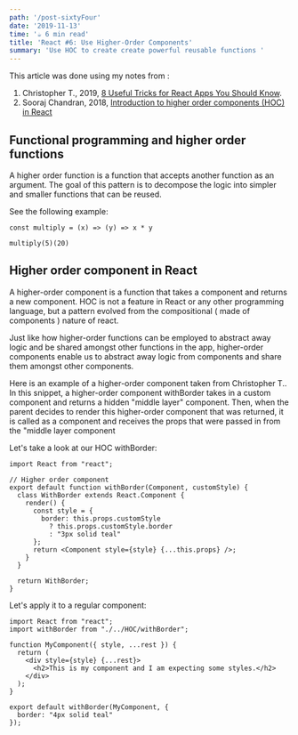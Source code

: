 ```yaml
---
path: '/post-sixtyFour'
date: '2019-11-13'
time: '☕️ 6 min read'
title: 'React #6: Use Higher-Order Components'
summary: 'Use HOC to create create powerful reusable functions '
---
```


This article was done using my notes from :

1. Christopher T., 2019, [8 Useful Tricks for React Apps You Should Know](https://jsmanifest.com/8-useful-tricks-in-react-you-should-know/).
2. Sooraj Chandran, 2018, [Introduction to higher order components (HOC) in React](https://medium.com/@soorajchandran/introduction-to-higher-order-components-hoc-in-react-383c9343a3aa)

## Functional programming and higher order functions

A higher order function is a function that accepts another function as an argument. The goal of this pattern is to decompose the logic into simpler and smaller functions that can be reused.

See the following example:

```
const multiply = (x) => (y) => x * y

multiply(5)(20)
```

## Higher order component in React

A higher-order component is a function that takes a component and returns a new component. HOC is not a feature in React or any other programming language, but a pattern evolved from the compositional ( made of components ) nature of react.

Just like how higher-order functions can be employed to abstract away logic and be shared amongst other functions in the app, higher-order components enable us to abstract away logic from components and share them amongst other components.

Here is an example of a higher-order component taken from Christopher T.. In this snippet, a higher-order component withBorder takes in a custom component and returns a hidden "middle layer" component. Then, when the parent decides to render this higher-order component that was returned, it is called as a component and receives the props that were passed in from the "middle layer component

Let's take a look at our HOC withBorder:

```
import React from "react";

// Higher order component
export default function withBorder(Component, customStyle) {
  class WithBorder extends React.Component {
    render() {
      const style = {
        border: this.props.customStyle
          ? this.props.customStyle.border
          : "3px solid teal"
      };
      return <Component style={style} {...this.props} />;
    }
  }

  return WithBorder;
}
```

Let's apply it to a regular component:

```
import React from "react";
import withBorder from "./../HOC/withBorder";

function MyComponent({ style, ...rest }) {
  return (
    <div style={style} {...rest}>
      <h2>This is my component and I am expecting some styles.</h2>
    </div>
  );
}

export default withBorder(MyComponent, {
  border: "4px solid teal"
});

```
